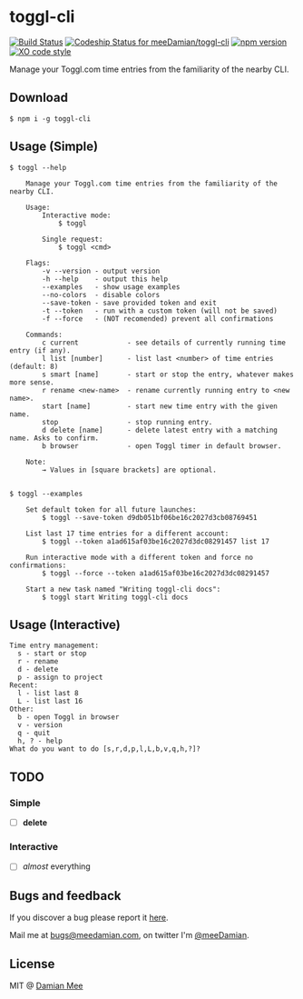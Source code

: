 # toggl-cli
[![Build Status](https://travis-ci.org/meeDamian/toggl-cli.svg?branch=master)](https://travis-ci.org/meeDamian/toggl-cli) [ ![Codeship Status for meeDamian/toggl-cli](https://codeship.com/projects/4651ffa0-ae14-0133-e229-0eeab60c84ba/status?branch=master)](https://codeship.com/projects/132211) [![npm version](https://badge.fury.io/js/toggl-cli.svg)](https://badge.fury.io/js/toggl-cli) [![XO code style](https://img.shields.io/badge/code_style-XO-5ed9c7.svg)](https://github.com/sindresorhus/xo)

Manage your Toggl.com time entries from the familiarity of the nearby CLI.

## Download

```
$ npm i -g toggl-cli
```

## Usage (Simple)

```
$ toggl --help

	Manage your Toggl.com time entries from the familiarity of the nearby CLI.

	Usage:
		Interactive mode:
			$ toggl

		Single request:
			$ toggl <cmd>

	Flags:
		-v --version - output version
		-h --help    - output this help
		--examples   - show usage examples
		--no-colors  - disable colors
		--save-token - save provided token and exit
		-t --token   - run with a custom token (will not be saved)
		-f --force   - (NOT recomended) prevent all confirmations

	Commands:
		c current            - see details of currently running time entry (if any).
		l list [number]      - list last <number> of time entries (default: 8)
		s smart [name]       - start or stop the entry, whatever makes more sense.
		r rename <new-name>  - rename currently running entry to <new name>.
		start [name]         - start new time entry with the given name.
		stop                 - stop running entry.
		d delete [name]      - delete latest entry with a matching name. Asks to confirm.
		b browser            - open Toggl timer in default browser.

	Note:
		→ Values in [square brackets] are optional.


$ toggl --examples

	Set default token for all future launches:
		$ toggl --save-token d9db051bf06be16c2027d3cb08769451

	List last 17 time entries for a different account:
		$ toggl --token a1ad615af03be16c2027d3dc08291457 list 17

	Run interactive mode with a different token and force no confirmations:
		$ toggl --force --token a1ad615af03be16c2027d3dc08291457

	Start a new task named "Writing toggl-cli docs":
		$ toggl start Writing toggl-cli docs
```

## Usage (Interactive)

```
Time entry management:
  s - start or stop
  r - rename
  d - delete
  p - assign to project
Recent:
  l - list last 8
  L - list last 16
Other:
  b - open Toggl in browser
  v - version
  q - quit
  h, ? - help
What do you want to do [s,r,d,p,l,L,b,v,q,h,?]?
```

## TODO

### Simple
- [ ] **delete**

### Interactive

- [ ] _almost_ everything


## Bugs and feedback

If you discover a bug please report it [here](https://github.com/meeDamian/toggl-cli/issues/new).

Mail me at bugs@meedamian.com, on twitter I'm [@meeDamian](http://twitter.com/meedamian).


## License

MIT @ [Damian Mee](https://meedamian.com)
